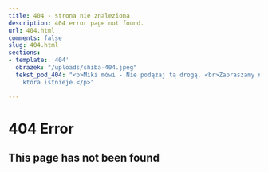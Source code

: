 ```yaml
---
title: 404 - strona nie znaleziona
description: 404 error page not found.
url: 404.html
comments: false
slug: 404.html
sections:
- template: '404'
  obrazek: "/uploads/shiba-404.jpeg"
  tekst_pod_404: "<p>Miki mówi - Nie podążaj tą drogą. <br>Zapraszamy na stronę główną,
    która istnieje.</p>"

---
```

# 404 Error

## This page has not been found